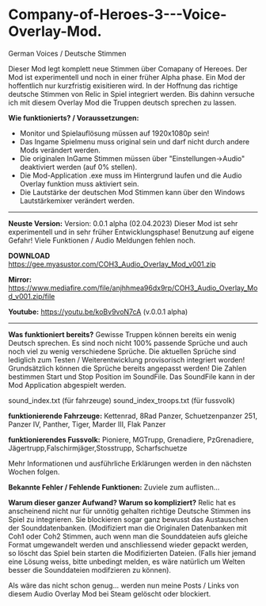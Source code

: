 # Company-of-Heroes-3---Voice-Overlay-Mod.
German Voices / Deutsche Stimmen

Dieser Mod legt komplett neue Stimmen über Comapany of Hereoes. 
Der Mod ist experimentell und noch in einer früher Alpha phase. 
Ein Mod der hoffentlich nur kurzfristig exisitieren wird. In der Hoffnung das richtige deutsche Stimmen von Relic in Spiel integriert werden.
Bis dahinn versuche ich mit diesem Overlay Mod die Truppen deutsch sprechen zu lassen. 


**Wie funktionierts? / Voraussetzungen:**
- Monitor und Spielauflösung müssen auf 1920x1080p sein!
- Das Ingame Spielmenu muss original sein und darf nicht durch andere Mods verändert werden.
- Die originalen InGame Stimmen müssen über "Einstellungen->Audio" deaktiviert werden (auf 0% stellen).
- Die Mod-Application .exe muss im Hintergrund laufen und die Audio Overlay funktion muss aktiviert sein.
- Die Lautstärke der deutschen Mod Stimmen kann über den Windows Lautstärkemixer verändert werden. 

---

**Neuste Version:** 
Version: 0.0.1 alpha (02.04.2023) 
Dieser Mod ist sehr experimentell und in sehr früher Entwicklungsphase! Benutzung auf eigene Gefahr!
Viele Funktionen / Audio Meldungen fehlen noch. 

**DOWNLOAD** https://gee.myasustor.com/COH3_Audio_Overlay_Mod_v001.zip

**Mirror:** https://www.mediafire.com/file/anjhhmea96dx9rp/COH3_Audio_Overlay_Mod_v001.zip/file

**Youtube:** https://youtu.be/koBv9voN7cA (v.0.0.1 alpha) 

---

**Was funktioniert bereits?**
Gewisse Truppen können bereits ein wenig Deutsch sprechen. Es sind noch nicht 100% passende Sprüche und auch noch viel zu wenig verschiedene Sprüche. Die aktuellen Sprüche sind lediglich zum Testen / Weiterentwicklung provisorisch integriert worden! 
Grundsätzlich können die Sprüche bereits angepasst werden! Die Zahlen bestimmen Start und Stop Position im SoundFile. Das SoundFile kann in der Mod Application abgespielt werden. 

sound_index.txt (für fahrzeuge)
sound_index_troops.txt (für fussvolk)

**funktionierende Fahrzeuge:**
Kettenrad, 8Rad Panzer, Schuetzenpanzer 251, Panzer IV, Panther, Tiger, Marder III, Flak Panzer

**funktionierendes Fussvolk:**
Pioniere, MGTrupp, Grenadiere, PzGrenadiere, Jägertrupp,Falschirmjäger,Stosstrupp, Scharfschuetze

Mehr Informationen und ausführliche Erklärungen werden in den nächsten Wochen folgen. 

**Bekannte Fehler / Fehlende Funktionen:**
Zuviele zum auflisten...


**Warum dieser ganzer Aufwand? Warum so kompliziert?**
Relic hat es anscheinend nicht nur für unnötig gehalten richtige Deutsche Stimmen ins Spiel zu integrieren. Sie blockieren sogar ganz bewusst das Austauschen der Sounddatenbanken. (Modifiziert man die Originalen Datenbanken mit Coh1 oder Coh2 Stimmen, auch wenn man die Sounddateien aufs gleiche Format umgewandelt werden und anschliessend wieder gepackt werden, so  löscht das Spiel bein starten die Modifizierten Dateien. 
(Falls hier jemand eine Lösung weiss, bitte unbedingt melden, es wäre natürlich um Welten besser die Sounddateien modifzieren zu können).

Als wäre das nicht schon genug... werden nun meine Posts / Links von diesem Audio Overlay Mod bei Steam gelöscht oder blockiert.

